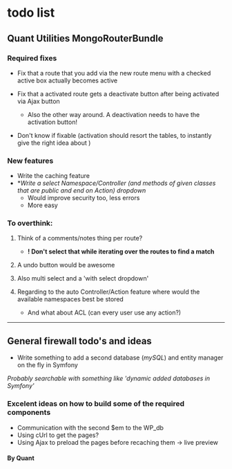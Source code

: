 # todo list 
## Quant Utilities MongoRouterBundle
  

### Required fixes
- Fix that a route that you add via the new route menu with a checked active box actually becomes active  
- Fix that a activated route gets a deactivate button after being activated via Ajax button
	- Also the other way around. A deactivation needs to have the activation button!
	
- Don't know if fixable (activation should resort the tables, to instantly give the right idea about )


### New features

- Write the caching feature
- **Write a select Namespace/Controller (and methods of given classes that are public and end on *Action) dropdown**
	- Would improve security too, less errors
	- More easy


### To overthink:
1. Think of a comments/notes thing per route?
	* **! Don't select that while iterating over the routes to find a match**
2. A undo button would be awesome 
3. Also multi select and a 'with select dropdown'

4. Regarding to the auto Controller/Action feature where would the available namespaces best be stored
	* And what about ACL (can every user use any action?)


---
  
## General firewall todo's and ideas

- Write something to add a second database (*mySQL*) and entity manager on the fly in Symfony

*Probably searchable with something like 'dynamic added databases in Symfony'*

### Excelent ideas on how to build some of the required components

- Communication with the second $em to the WP_db 
- Using cUrl to get the pages?
- Using Ajax to preload the pages before recaching them -> live preview
 





#### By Quant

